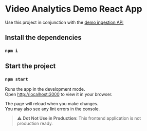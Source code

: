 # Video Analytics Demo React App

Use this project in conjunction with the [demo ingestion API](https://github.com/gumlet/django-insights-demo)

## Install the dependencies

### `npm i`


## Start the project

### `npm start`

Runs the app in the development mode.\
Open [http://localhost:3000](http://localhost:3000) to view it in your browser.

The page will reload when you make changes.\
You may also see any lint errors in the console.

> :warning: **Dot Not Use in Production**: This frontend application is not production ready.